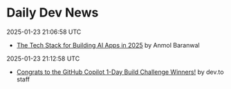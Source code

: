 # Daily Dev News

2025-01-23 21:06:58 UTC
- [The Tech Stack for Building AI Apps in 2025](https://dev.to/copilotkit/the-tech-stack-for-building-ai-apps-in-2025-12l9) by Anmol Baranwal

2025-01-23 21:12:58 UTC
- [Congrats to the GitHub Copilot 1-Day Build Challenge Winners!](https://dev.to/devteam/congrats-to-the-github-copilot-1-day-build-challenge-winners-4iok) by dev.to staff

